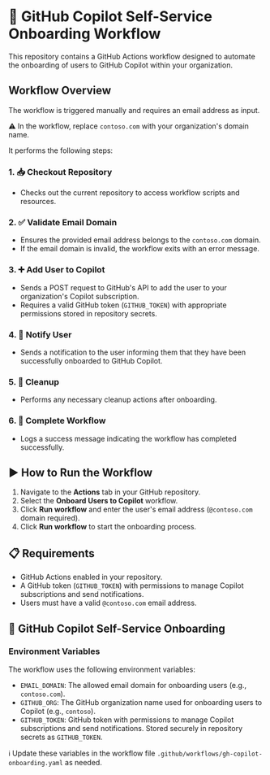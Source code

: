 # 🚀 GitHub Copilot Self-Service Onboarding Workflow

This repository contains a GitHub Actions workflow designed to automate the onboarding of users to GitHub Copilot within your organization.

## Workflow Overview

The workflow is triggered manually and requires an email address as input. 

⚠️ In the workflow, replace `contoso.com` with your organization's domain name.

It performs the following steps:

### 1. 📥 Checkout Repository
- Checks out the current repository to access workflow scripts and resources.

### 2. ✅ Validate Email Domain
- Ensures the provided email address belongs to the `contoso.com` domain.
- If the email domain is invalid, the workflow exits with an error message.

### 3. ➕ Add User to Copilot
- Sends a POST request to GitHub's API to add the user to your organization's Copilot subscription.
- Requires a valid GitHub token (`GITHUB_TOKEN`) with appropriate permissions stored in repository secrets.

### 4. 📧 Notify User
- Sends a notification to the user informing them that they have been successfully onboarded to GitHub Copilot.

### 5. 🧹 Cleanup
- Performs any necessary cleanup actions after onboarding.

### 6. 🎉 Complete Workflow
- Logs a success message indicating the workflow has completed successfully.

## ▶️ How to Run the Workflow

1. Navigate to the **Actions** tab in your GitHub repository.
2. Select the **Onboard Users to Copilot** workflow.
3. Click **Run workflow** and enter the user's email address (`@contoso.com` domain required).
4. Click **Run workflow** to start the onboarding process.

## 📋 Requirements

- GitHub Actions enabled in your repository.
- A GitHub token (`GITHUB_TOKEN`) with permissions to manage Copilot subscriptions and send notifications.
- Users must have a valid `@contoso.com` email address.

## 🤖 GitHub Copilot Self-Service Onboarding

### Environment Variables

The workflow uses the following environment variables:

- `EMAIL_DOMAIN`: The allowed email domain for onboarding users (e.g., `contoso.com`).
- `GITHUB_ORG`: The GitHub organization name used for onboarding users to Copilot (e.g., `contoso`).
- `GITHUB_TOKEN`: GitHub token with permissions to manage Copilot subscriptions and send notifications. Stored securely in repository secrets as `GITHUB_TOKEN`.

ℹ️ Update these variables in the workflow file `.github/workflows/gh-copilot-onboarding.yaml` as needed.